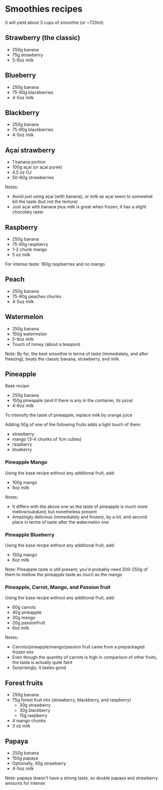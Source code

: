# Smoothies recipes

It will yield about 3 cups of smoothie (or ~720ml).

## Strawberry (the classic)

- 250g banana
- 75g strawberry
- 5-6oz milk

## Blueberry

- 250g banana
- 75-80g blackberries
- 4-5oz milk

## Blackberry

- 250g banana
- 75-80g blackberries
- 4-5oz milk

## Açaí strawberry

- 1 banana portion
- 100g açaí (or açaí puree)
- 4.5 oz OJ
- 50-60g strawberries

Notes:
- Avoid just using açaí (with banana), or milk as açaí seem to somewhat kill the taste (but not the texture)
- Just açaí with banana plus milk is great when frozen, it has a slight chocolaty taste

## Raspberry

- 250g banana
- 75-80g raspberry
- 1-2 chunk mango
- 5 oz milk

For intense taste: 160g raspberries and no mango

## Peach

- 250g banana
- 75-80g peaches chunks
- 4-5oz milk

## Watermelon

- 250g banana
- 150g watermelon
- 5-6oz milk
- Touch of honey (about a teaspon)

Note: By far, the best smoothie in terms of taste (immediately, and after freezing), beats the classic banana, strawberry, and milk.

## Pineapple

Base recipe:
- 250g banana
- 150g pineapple (and if there is any in the container, its juice)
- 4-6oz milk

To intensify the taste of pineapple, replace milk by orange juice

Adding 50g of one of the following fruits adds a light touch of them:
- strawberry
- mango (3-4 chunks of 1cm cubes)
- raspberry
- blueberry

### Pineapple Mango

Using the base recipe without any additional fruit, add:
- 100g mango
- 6oz milk

Notes:
- It differs with the above one as the taste of pineapple is much more mellow/subdued, but nonetheless present
- Amazingly delicious (immediately and frozen), by a lot, and second place in terms of taste after the watermelon one

### Pineapple Blueberry

Using the base recipe without any additional fruit, add:
- 150g mango
- 6oz milk

Note: Pineapple taste is still present; you'd probably need 200-250g of them to mellow the pineapple taste as much as the mango

### Pineapple, Carrot, Mango, and Passion fruit

Using the base recipe without any additional fruit, add:
- 60g carrots
- 40g pineapple
- 30g mango
- 20g passionfruit
- 6oz milk

Notes:
- Carrots/pineapple/mango/passion fruit came from a prepackaged frozen mix
- Even though the quantity of carrots is high in comparison of other fruits, the taste is actually quite faint
- Surprisingly, it tastes good

## Forest fruits

- 250g banana
- 75g forest fruit mix (strawberry, blackberry, and raspberry)
  - 30g strawberry
  - 30g blackberry
  - 15g raspberry
- 4 mango chunks
- 3 oz milk

## Papaya

- 250g banana
- 150g papaya
- Optionally, 40g strawberry
- 4-5oz milk

Note: papaya doesn't have a strong taste, so double papaya and strawberry amounts for intense
